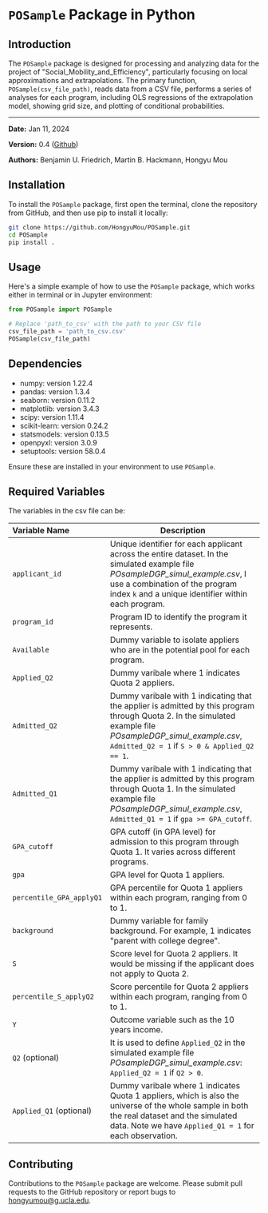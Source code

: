 # `POSample` Package in Python

## Introduction
The `POSample` package is designed for processing and analyzing data for the project of "Social_Mobility_and_Efficiency", particularly focusing on local approximations and extrapolations. The primary function, `POSample(csv_file_path)`, reads data from a CSV file, performs a series of analyses for each program, including OLS regressions of the extrapolation model, showing grid size, and plotting of conditional probabilities.

------

**Date:** Jan 11, 2024

**Version:** 0.4 ([Github](https://github.com/HongyuMou/POSample))

**Authors:** Benjamin U. Friedrich, Martin B. Hackmann, Hongyu Mou

## Installation
To install the `POSample` package, first open the terminal, clone the repository from GitHub, and then use pip to install it locally:

```bash 
git clone https://github.com/HongyuMou/POSample.git
cd POSample
pip install .
```

## Usage

Here's a simple example of how to use the `POSample` package, which works either in terminal or in Jupyter environment:

```python
from POSample import POSample

# Replace 'path_to_csv' with the path to your CSV file
csv_file_path = 'path_to_csv.csv'
POSample(csv_file_path)
```

## Dependencies
- numpy: version 1.22.4
- pandas: version 1.3.4
- seaborn: version 0.11.2
- matplotlib: version 3.4.3
- scipy: version 1.11.4
- scikit-learn: version 0.24.2
- statsmodels: version 0.13.5
- openpyxl: version 3.0.9
- setuptools: version 58.0.4

Ensure these are installed in your environment to use `POSample`.

## Required Variables

The variables in the csv file can be:

| Variable Name            | Description                                                  |
| :----------------------- | ------------------------------------------------------------ |
| `applicant_id`           | Unique identifier for each applicant across the entire dataset. In the simulated example file *POsampleDGP_simul_example.csv*, I use a combination of the program index `k` and a unique identifier within each program. |
| `program_id`             | Program ID to identify the program it represents.            |
| `Available`              | Dummy variable to isolate appliers who are in the potential pool for each program. |
| `Applied_Q2`             | Dummy varibale where 1 indicates Quota 2 appliers.           |
| `Admitted_Q2`            | Dummy varibale with 1 indicating that the applier is admitted by this program through Quota 2. In the simulated example file *POsampleDGP_simul_example.csv*, `Admitted_Q2 = 1` if `S > 0 & Applied_Q2 == 1`. |
| `Admitted_Q1`            | Dummy varibale with 1 indicating that the applier is admitted by this program through Quota 1. In the simulated example file *POsampleDGP_simul_example.csv*, `Admitted_Q1 = 1` if `gpa >= GPA_cutoff`. |
| `GPA_cutoff`             | GPA cutoff (in GPA level) for admission to this program through Quota 1. It varies across different programs. |
| `gpa`                    | GPA level for Quota 1 appliers.                              |
| `percentile_GPA_applyQ1` | GPA percentile for Quota 1 appliers within each program, ranging from 0 to 1. |
| `background`             | Dummy variable for family background. For example, 1 indicates "parent with college degree". |
| `S`                      | Score level for Quota 2 appliers. It would be missing if the applicant does not apply to Quota 2. |
| `percentile_S_applyQ2`   | Score percentile for Quota 2 appliers within each program, ranging from 0 to 1. |
| `Y`                      | Outcome variable such as the 10 years income.                |
| `Q2` (optional)          | It is used to define `Applied_Q2` in the simulated example file *POsampleDGP_simul_example.csv*: `Applied_Q2 = 1` if `Q2 > 0`. |
| `Applied_Q1` (optional)  | Dummy varibale where 1 indicates Quota 1 appliers, which is also the universe of the whole sample in both the real dataset and the simulated data. Note we have `Applied_Q1 = 1` for each observation. |



## Contributing

Contributions to the `POSample` package are welcome. Please submit pull requests to the GitHub repository or report bugs to hongyumou@g.ucla.edu.



